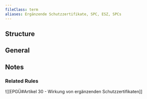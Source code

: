 ```yaml
---
fileClass: term
aliases: Ergänzende Schutzzertifikate, SPC, ESZ, SPCs
---
```


## Structure

## General

## Notes

### Related Rules
 ![[EPGÜ#Artikel 30 - Wirkung von ergänzenden Schutzzertifikaten]]